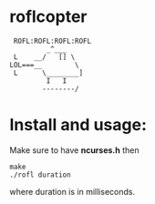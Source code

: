 # roflcopter  
```
 ROFL:ROFL:ROFL:ROFL
         _^___
 L    __/   [] \
LOL===__        \
 L      \________]
         I   I
        --------/
```
# Install and usage:
Make sure to have **ncurses.h** then
```
make
./rofl duration
```
where duration is in milliseconds.
